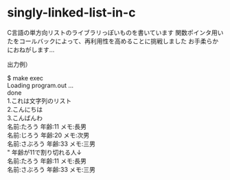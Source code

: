 # singly-linked-list-in-c

C言語の単方向リストのライブラリっぽいものを書いています
関数ポインタ用いたをコールバックによって、再利用性を高めることに挑戦しました
お手柔らかにおねがします...

出力例）

$ make exec<br/>
Loading program.out ... <br/>
done<br/>
1.これは文字列のリスト<br/>
2.こんにちは<br/>
3.こんばんわ<br/>
名前:たろう 	年齢:11	メモ:長男<br/>
名前:じろう 	年齢:20	メモ:次男<br/>
名前:さぶろう	年齢:33	メモ:三男<br/>
" 年齢が11で割り切れる人↓<br/>
名前:たろう 	年齢:11	メモ:長男<br/>
名前:さぶろう	年齢:33	メモ:三男<br/>

